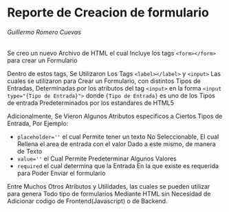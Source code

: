 # Reporte de Creacion de formulario

###### Guillermo Romero Cuevas

Se creo un nuevo Archivo de HTML el cual Incluye los tags `<form></form>` para crear un Formulario

Dentro de estos tags, Se Utilizaron Los Tags `<label></label>` y `<input>` Las cuales se utilizaron para Crear un Formulario, con distintos Tipos de Entradas, Determinadas por los atributos del tag `<input>` en la forma `<input type="{Tipo de Entrada}">` donde `{Tipo de Entrada}` es uno de los Tipos de entrada Predeterminados por los estandares de HTML5

Adicionalmente, Se Vieron Algunos Atributos especificos a Ciertos Tipos de Entrada, Por Ejemplo: 
- `placeholder=''` el cual Permite tener un texto No Seleccionable, El cual Rellena el area de entrada con el valor Dado a este mismo, de manera de Texto
- `value=''` el Cual Permite Predeterminar Algunos Valores
- `required` el cual determina que la Entrada En la que existe es requerida para Poder Enviar el formulario

Entre Muchos Otros Atributos y Utilidades, las cuales se pueden utilizar para genera Todo tipo de formularios Mediante HTML sin Necesidad de Adicionar codigo de Frontend(Javascript) o de Backend.